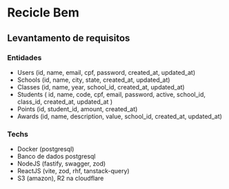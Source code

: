 # Recicle Bem

## Levantamento de requisitos

### Entidades

- Users (id, name, email, cpf, password, created_at, updated_at)
- Schools (id, name, city, state, created_at, updated_at)
- Classes (id, name, year, school_id, created_at, updated_at)
- Students (
    id, 
    name, 
    code, 
    cpf, 
    email, 
    password, 
    active, 
    school_id, 
    class_id, 
    created_at, 
    updated_at
  )
- Points (id, student_id, amount, created_at)
- Awards (id, name, description, value, school_id, created_at, updated_at)

### Techs

- Docker (postgresql)
- Banco de dados postgresql
- NodeJS (fastify, swagger, zod)
- ReactJS (vite, zod, rhf, tanstack-query)
- S3 (amazon), R2 na cloudflare
